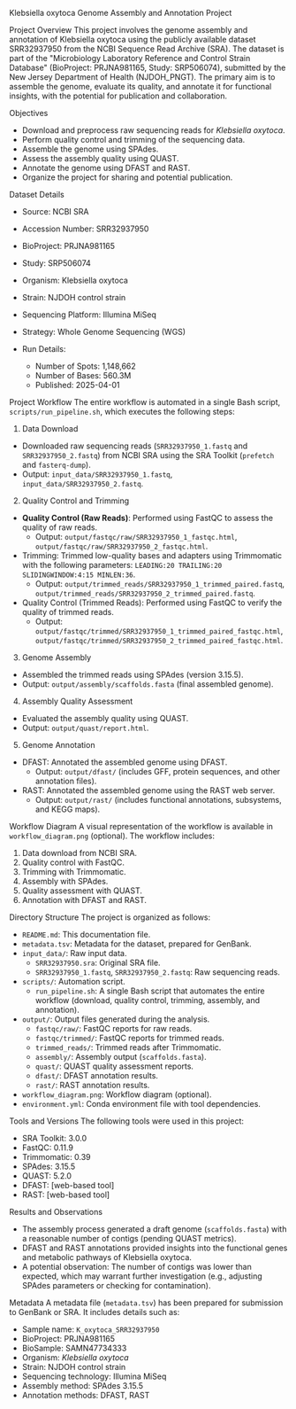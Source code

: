  Klebsiella oxytoca Genome Assembly and Annotation Project

Project Overview
This project involves the genome assembly and annotation of Klebsiella oxytoca using the publicly available dataset SRR32937950 from the NCBI Sequence Read Archive (SRA). The dataset is part of the "Microbiology Laboratory Reference and Control Strain Database" (BioProject: PRJNA981165, Study: SRP506074), submitted by the New Jersey Department of Health (NJDOH_PNGT). The primary aim is to assemble the genome, evaluate its quality, and annotate it for functional insights, with the potential for publication and collaboration.

Objectives
- Download and preprocess raw sequencing reads for *Klebsiella oxytoca*.
- Perform quality control and trimming of the sequencing data.
- Assemble the genome using SPAdes.
- Assess the assembly quality using QUAST.
- Annotate the genome using DFAST and RAST.
- Organize the project for sharing and potential publication.

Dataset Details
- Source: NCBI SRA
- Accession Number: SRR32937950
- BioProject: PRJNA981165
- Study: SRP506074
- Organism: Klebsiella oxytoca
-  Strain: NJDOH control strain
- Sequencing Platform: Illumina MiSeq
- Strategy: Whole Genome Sequencing (WGS)

- Run Details:
  - Number of Spots: 1,148,662
  - Number of Bases: 560.3M
  - Published: 2025-04-01

Project Workflow
The entire workflow is automated in a single Bash script, `scripts/run_pipeline.sh`, which executes the following steps:
1. Data Download
- Downloaded raw sequencing reads (`SRR32937950_1.fastq` and `SRR32937950_2.fastq`) from NCBI SRA using the SRA Toolkit (`prefetch` and `fasterq-dump`).
- Output: `input_data/SRR32937950_1.fastq`, `input_data/SRR32937950_2.fastq`.
2. Quality Control and Trimming
- **Quality Control (Raw Reads)**: Performed using FastQC to assess the quality of raw reads.
  - Output: `output/fastqc/raw/SRR32937950_1_fastqc.html`, `output/fastqc/raw/SRR32937950_2_fastqc.html`.
- Trimming: Trimmed low-quality bases and adapters using Trimmomatic with the following parameters: `LEADING:20 TRAILING:20 SLIDINGWINDOW:4:15 MINLEN:36`.
  - Output: `output/trimmed_reads/SRR32937950_1_trimmed_paired.fastq`, `output/trimmed_reads/SRR32937950_2_trimmed_paired.fastq`.
- Quality Control (Trimmed Reads): Performed using FastQC to verify the quality of trimmed reads.
  - Output: `output/fastqc/trimmed/SRR32937950_1_trimmed_paired_fastqc.html`, `output/fastqc/trimmed/SRR32937950_2_trimmed_paired_fastqc.html`.
3. Genome Assembly
- Assembled the trimmed reads using SPAdes (version 3.15.5).
- Output: `output/assembly/scaffolds.fasta` (final assembled genome).

4. Assembly Quality Assessment
- Evaluated the assembly quality using QUAST.
- Output: `output/quast/report.html`.
5. Genome Annotation
- DFAST: Annotated the assembled genome using DFAST.
  - Output: `output/dfast/` (includes GFF, protein sequences, and other annotation files).
- RAST: Annotated the assembled genome using the RAST web server.
  - Output: `output/rast/` (includes functional annotations, subsystems, and KEGG maps).

 Workflow Diagram
A visual representation of the workflow is available in `workflow_diagram.png` (optional). The workflow includes:
1. Data download from NCBI SRA.
2. Quality control with FastQC.
3. Trimming with Trimmomatic.
4. Assembly with SPAdes.
5. Quality assessment with QUAST.
6. Annotation with DFAST and RAST.

 Directory Structure
The project is organized as follows:
- `README.md`: This documentation file.
- `metadata.tsv`: Metadata for the dataset, prepared for GenBank.
- `input_data/`: Raw input data.
  - `SRR32937950.sra`: Original SRA file.
  - `SRR32937950_1.fastq`, `SRR32937950_2.fastq`: Raw sequencing reads.
- `scripts/`: Automation script.
  - `run_pipeline.sh`: A single Bash script that automates the entire workflow (download, quality control, trimming, assembly, and annotation).
- `output/`: Output files generated during the analysis.
  - `fastqc/raw/`: FastQC reports for raw reads.
  - `fastqc/trimmed/`: FastQC reports for trimmed reads.
  - `trimmed_reads/`: Trimmed reads after Trimmomatic.
  - `assembly/`: Assembly output (`scaffolds.fasta`).
  - `quast/`: QUAST quality assessment reports.
  - `dfast/`: DFAST annotation results.
  - `rast/`: RAST annotation results.
- `workflow_diagram.png`: Workflow diagram (optional).
- `environment.yml`: Conda environment file with tool dependencies.

Tools and Versions
The following tools were used in this project:
- SRA Toolkit: 3.0.0
- FastQC: 0.11.9
- Trimmomatic: 0.39
- SPAdes: 3.15.5
- QUAST: 5.2.0
- DFAST: [web-based tool]
- RAST: [web-based tool]

Results and Observations
- The assembly process generated a draft genome (`scaffolds.fasta`) with a reasonable number of contigs (pending QUAST metrics).
- DFAST and RAST annotations provided insights into the functional genes and metabolic pathways of Klebsiella oxytoca.
- A potential observation: The number of contigs was lower than expected, which may warrant further investigation (e.g., adjusting SPAdes parameters or checking for contamination).

Metadata
A metadata file (`metadata.tsv`) has been prepared for submission to GenBank or SRA. It includes details such as:
- Sample name: `K_oxytoca_SRR32937950`
- BioProject: PRJNA981165
- BioSample: SAMN47734333
- Organism: *Klebsiella oxytoca*
- Strain: NJDOH control strain
- Sequencing technology: Illumina MiSeq
- Assembly method: SPAdes 3.15.5
- Annotation methods: DFAST, RAST

